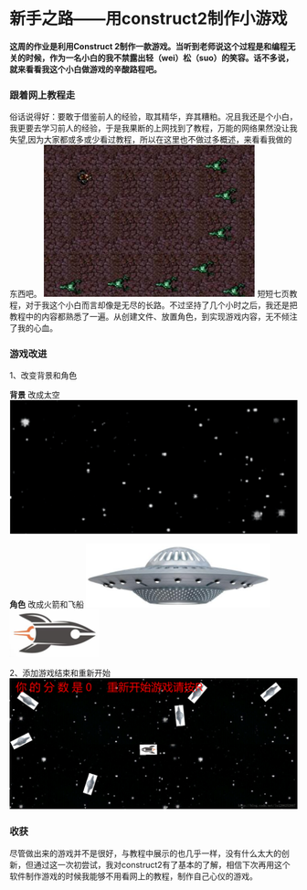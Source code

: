 # 新手之路——用construct2制作小游戏
#### 这周的作业是利用Construct 2制作一款游戏。当听到老师说这个过程是和编程无关的时候，作为一名小白的我不禁露出轻（wei）松（suo）的笑容。话不多说，就来看看我这个小白做游戏的辛酸路程吧。
### 跟着网上教程走
俗话说得好：要敢于借鉴前人的经验，取其精华，弃其糟粕。况且我还是个小白，我更要去学习前人的经验，于是我果断的上网找到了教程，万能的网络果然没让我失望,因为大家都或多或少看过教程，所以在这里也不做过多概述，来看看我做的东西吧。
![all text](/images/11.jpg)
短短七页教程，对于我这个小白而言却像是无尽的长路。不过坚持了几个小时之后，我还是把教程中的内容都熟悉了一遍。从创建文件、放置角色，到实现游戏内容，无不倾注了我的心血。
### 游戏改进
1、改变背景和角色

**背景**
改成太空
![all text](/images/12.png)

**角色**
改成火箭和飞船
![all text](/images/13.png)
![all text](/images/14.png)

2、添加游戏结束和重新开始
![all text](/images/15.png)

### 收获
尽管做出来的游戏并不是很好，与教程中展示的也几乎一样，没有什么太大的创新，但通过这一次初尝试，我对construct2有了基本的了解，相信下次再用这个软件制作游戏的时候我能够不用看网上的教程，制作自己心仪的游戏。
